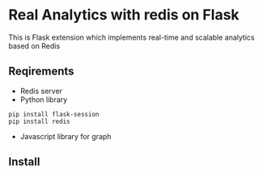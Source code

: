 # Real Analytics with redis on Flask

This is Flask extension which implements real-time and scalable analytics based on Redis 

## Reqirements

* Redis server
* Python library
~~~
pip install flask-session
pip install redis
~~~
* Javascript library for graph

## Install


